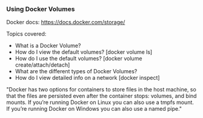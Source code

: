 ### Using Docker Volumes

Docker docs: https://docs.docker.com/storage/

Topics covered:
- What is a Docker Volume?
- How do I view the default volumes? [docker volume ls]
- How do I use the default volumes? [docker volume create/attach/detach]
- What are the different types of Docker Volumes?
- How do I view detailed info on a network [docker inspect]


"Docker has two options for containers to store files in the host machine, so that the files are persisted even after the container stops: volumes, and bind mounts. If you’re running Docker on Linux you can also use a tmpfs mount. If you’re running Docker on Windows you can also use a named pipe." 